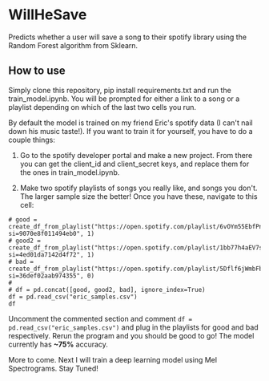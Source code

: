﻿# WillHeSave

Predicts whether a user will save a song to their spotify library using the Random Forest algorithm from Sklearn.

## How to use

Simply clone this repository, pip install requirements.txt and run the train_model.ipynb. You will be prompted for either a link to a song or a playlist depending on which of the last two cells you run.

By default the model is trained on my friend Eric's spotify data (I can't nail down his music taste!). If you want to train it for yourself, you have to do a couple things:

1. Go to the spotify developer portal and make a new project. From there you can get the client_id and client_secret keys, and replace them for the ones in train_model.ipynb.

2. Make two spotify playlists of songs you really like, and songs you don't. The larger sample size the better! Once you have these, navigate to this cell:
```
# good = create_df_from_playlist("https://open.spotify.com/playlist/6vOYm55EbfPnFpAgZynn6I?si=9070e8f011494eb0", 1)
# good2 = create_df_from_playlist("https://open.spotify.com/playlist/1bb77h4aEV7sutQ8EIvrL9?si=4ed01da7142d4f72", 1)
# bad = create_df_from_playlist("https://open.spotify.com/playlist/5Dflf6jWmbFbpgjsJV4cwI?si=36def02aab974355", 0)
# 
# df = pd.concat([good, good2, bad], ignore_index=True)
df = pd.read_csv("eric_samples.csv")
df
```
Uncomment the commented section and comment ```df = pd.read_csv("eric_samples.csv")``` and plug in the playlists for good and bad respectively.
Rerun the program and you should be good to go! The model currently has __~75%__ accuracy. 

More to come. Next I will train a deep learning model using Mel Spectrograms. Stay Tuned!

